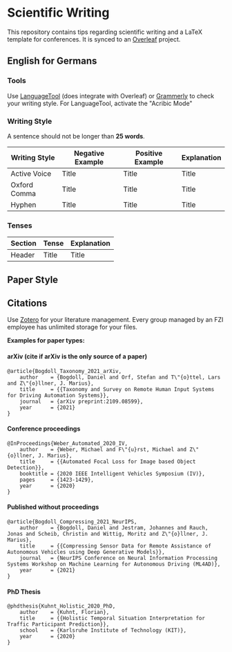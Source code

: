# Scientific Writing

This repository contains tips regarding scientific writing and a LaTeX template for conferences. It is synced to an [Overleaf](https://www.overleaf.com) project.

## English for Germans

### Tools
Use [LanguageTool](https://languagetool.org/de) (does integrate with Overleaf) or [Grammerly](https://www.grammarly.com/) to check your writing style. For LanguageTool, activate the "Acribic Mode"

### Writing Style

A sentence should not be longer than **25 words**.

| Writing Style      | Negative Example | Positive Example | Explanation
| ----------- | ----------- | ----------- | ----------- | 
| Active Voice      | Title       | Title       | Title       |
| Oxford Comma      | Title       | Title       | Title       |
| Hyphen      | Title       | Title       | Title       |


### Tenses

| Section      | Tense | Explanation
| ----------- | ----------- | ----------- | 
| Header      | Title       | Title       |

## Paper Style


## Citations
Use [Zotero](https://www.zotero.org/) for your literature management. Every group managed by an FZI employee has unlimited storage for your files.

**Examples for paper types:**
#### arXiv (cite if arXiv is the only source of a paper)
```
@article{Bogdoll_Taxonomy_2021_arXiv,
    author    = {Bogdoll, Daniel and Orf, Stefan and T\"{o}ttel, Lars and Z\"{o}llner, J. Marius},
    title     = {{Taxonomy and Survey on Remote Human Input Systems for Driving Automation Systems}}, 
    journal   = {arXiv preprint:2109.08599},
    year      = {2021}
}
```

#### Conference proceedings
```
@InProceedings{Weber_Automated_2020_IV,
    author    = {Weber, Michael and F\"{u}rst, Michael and Z\"{o}llner, J. Marius},
    title     = {{Automated Focal Loss for Image based Object Detection}},
    booktitle = {2020 IEEE Intelligent Vehicles Symposium (IV)},
    pages     = {1423-1429},
    year      = {2020}
}
```

#### Published without proceedings
```
@article{Bogdoll_Compressing_2021_NeurIPS,
    author    = {Bogdoll, Daniel and Jestram, Johannes and Rauch, Jonas and Scheib, Christin and Wittig, Moritz and Z\"{o}llner, J. Marius},
    title     = {{Compressing Sensor Data for Remote Assistance of Autonomous Vehicles using Deep Generative Models}},
    journal   = {NeurIPS Conference on Neural Information Processing Systems Workshop on Machine Learning for Autonomous Driving (ML4AD)},
    year      = {2021}
}
```

#### PhD Thesis
```
@phdthesis{Kuhnt_Holistic_2020_PhD,
    author    = {Kuhnt, Florian},
    title     = {{Holistic Temporal Situation Interpretation for Traffic Participant Prediction}},
    school    = {Karlsruhe Institute of Technology (KIT)},
    year      = {2020}
}
```
